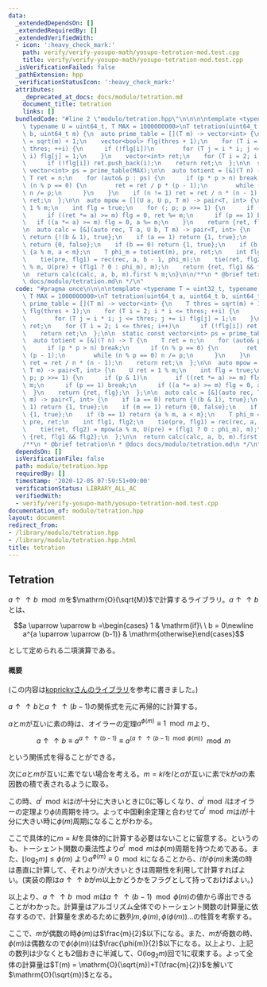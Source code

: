 ```yaml
---
data:
  _extendedDependsOn: []
  _extendedRequiredBy: []
  _extendedVerifiedWith:
  - icon: ':heavy_check_mark:'
    path: verify/verify-yosupo-math/yosupo-tetration-mod.test.cpp
    title: verify/verify-yosupo-math/yosupo-tetration-mod.test.cpp
  _isVerificationFailed: false
  _pathExtension: hpp
  _verificationStatusIcon: ':heavy_check_mark:'
  attributes:
    _deprecated_at_docs: docs/modulo/tetration.md
    document_title: tetration
    links: []
  bundledCode: "#line 2 \"modulo/tetration.hpp\"\n\n\n\ntemplate <typename T = uint32_t,\
    \ typename U = uint64_t, T MAX = 1000000000>\nT tetration(uint64_t a, uint64_t\
    \ b, uint64_t m) {\n  auto prime_table = [](T m) -> vector<int> {\n    T thres\
    \ = sqrt(m) + 1;\n    vector<bool> flg(thres + 1);\n    for (T i = 2; i * i <=\
    \ thres; ++i) {\n      if (!flg[i])\n        for (T j = i * i; j <= thres; j +=\
    \ i) flg[j] = 1;\n    }\n    vector<int> ret;\n    for (T i = 2; i <= thres; i++)\n\
    \      if (!flg[i]) ret.push_back(i);\n    return ret;\n  };\n\n  static const\
    \ vector<int> ps = prime_table(MAX);\n\n  auto totient = [&](T n) -> T {\n   \
    \ T ret = n;\n    for (auto& p : ps) {\n      if (p * p > n) break;\n      if\
    \ (n % p == 0) {\n        ret = ret / p * (p - 1);\n        while (n % p == 0)\
    \ n /= p;\n      }\n    }\n    if (n != 1) ret = ret / n * (n - 1);\n    return\
    \ ret;\n  };\n\n  auto mpow = [](U a, U p, T m) -> pair<T, int> {\n    U ret =\
    \ 1 % m;\n    int flg = true;\n    for (; p; p >>= 1) {\n      if (p & 1)\n  \
    \      if ((ret *= a) >= m) flg = 0, ret %= m;\n      if (p == 1) break;\n   \
    \   if ((a *= a) >= m) flg = 0, a %= m;\n    }\n    return {ret, flg};\n  };\n\
    \n  auto calc = [&](auto rec, T a, U b, T m) -> pair<T, int> {\n    if (a == 0)\
    \ return {!(b & 1), true};\n    if (a == 1) return {1, true};\n    if (m == 1)\
    \ return {0, false};\n    if (b == 0) return {1, true};\n    if (b == 1) return\
    \ {a % m, a < m};\n    T phi_m = totient(m), pre, ret;\n    int flg1, flg2;\n\
    \    tie(pre, flg1) = rec(rec, a, b - 1, phi_m);\n    tie(ret, flg2) = mpow(a\
    \ % m, U(pre) + (flg1 ? 0 : phi_m), m);\n    return {ret, flg1 && flg2};\n  };\n\
    \n  return calc(calc, a, b, m).first % m;\n}\n\n/**\n * @brief tetration\n * @docs\
    \ docs/modulo/tetration.md\n */\n"
  code: "#pragma once\n\n\n\ntemplate <typename T = uint32_t, typename U = uint64_t,\
    \ T MAX = 1000000000>\nT tetration(uint64_t a, uint64_t b, uint64_t m) {\n  auto\
    \ prime_table = [](T m) -> vector<int> {\n    T thres = sqrt(m) + 1;\n    vector<bool>\
    \ flg(thres + 1);\n    for (T i = 2; i * i <= thres; ++i) {\n      if (!flg[i])\n\
    \        for (T j = i * i; j <= thres; j += i) flg[j] = 1;\n    }\n    vector<int>\
    \ ret;\n    for (T i = 2; i <= thres; i++)\n      if (!flg[i]) ret.push_back(i);\n\
    \    return ret;\n  };\n\n  static const vector<int> ps = prime_table(MAX);\n\n\
    \  auto totient = [&](T n) -> T {\n    T ret = n;\n    for (auto& p : ps) {\n\
    \      if (p * p > n) break;\n      if (n % p == 0) {\n        ret = ret / p *\
    \ (p - 1);\n        while (n % p == 0) n /= p;\n      }\n    }\n    if (n != 1)\
    \ ret = ret / n * (n - 1);\n    return ret;\n  };\n\n  auto mpow = [](U a, U p,\
    \ T m) -> pair<T, int> {\n    U ret = 1 % m;\n    int flg = true;\n    for (;\
    \ p; p >>= 1) {\n      if (p & 1)\n        if ((ret *= a) >= m) flg = 0, ret %=\
    \ m;\n      if (p == 1) break;\n      if ((a *= a) >= m) flg = 0, a %= m;\n  \
    \  }\n    return {ret, flg};\n  };\n\n  auto calc = [&](auto rec, T a, U b, T\
    \ m) -> pair<T, int> {\n    if (a == 0) return {!(b & 1), true};\n    if (a ==\
    \ 1) return {1, true};\n    if (m == 1) return {0, false};\n    if (b == 0) return\
    \ {1, true};\n    if (b == 1) return {a % m, a < m};\n    T phi_m = totient(m),\
    \ pre, ret;\n    int flg1, flg2;\n    tie(pre, flg1) = rec(rec, a, b - 1, phi_m);\n\
    \    tie(ret, flg2) = mpow(a % m, U(pre) + (flg1 ? 0 : phi_m), m);\n    return\
    \ {ret, flg1 && flg2};\n  };\n\n  return calc(calc, a, b, m).first % m;\n}\n\n\
    /**\n * @brief tetration\n * @docs docs/modulo/tetration.md\n */\n"
  dependsOn: []
  isVerificationFile: false
  path: modulo/tetration.hpp
  requiredBy: []
  timestamp: '2020-12-05 07:59:51+09:00'
  verificationStatus: LIBRARY_ALL_AC
  verifiedWith:
  - verify/verify-yosupo-math/yosupo-tetration-mod.test.cpp
documentation_of: modulo/tetration.hpp
layout: document
redirect_from:
- /library/modulo/tetration.hpp
- /library/modulo/tetration.hpp.html
title: tetration
---
```

## Tetration

$a \uparrow \uparrow b \mod m$を$\mathrm{O}(\sqrt{M})$で計算するライブラリ。$a \uparrow \uparrow b$とは、

$$a \uparrow \uparrow b =\begin{cases} 1 & \mathrm{if}\ \ b = 0\newline a^{a \uparrow \uparrow (b-1)} & \mathrm{otherwise}\end{cases}$$

として定められる二項演算である。

#### 概要

(この内容は[koprickyさんのライブラリ](https://kopricky.github.io/code/Computation_Advanced/tetration.html)を参考に書きました。)

$a\uparrow \uparrow b$と$a\uparrow \uparrow (b-1)$の関係式を元に再帰的に計算する。

$a$と$m$が互いに素の時は、オイラーの定理$a ^ {\phi(m)}\equiv 1 \mod m$より、

$$a \uparrow \uparrow b \equiv a^{a \uparrow \uparrow (b-1)} \equiv a^{(a \uparrow \uparrow (b-1) \mod \phi(m))} \mod m$$

という関係式を得ることができる。

次に$a$と$m$が互いに素でない場合を考える。$m=kl$を$l$と$a$が互いに素で$k$が$a$の素因数の積で表されるように取る。

この時、$a^i \mod k$は$i$が十分に大きいときに$0$に等しくなり、$a^i \mod l$はオイラーの定理より$\phi(l)$周期を持つ。よって中国剰余定理と合わせて$a^i \mod m$は$i$が十分に大きい時に$\phi(m)$周期になることがわかる。

ここで具体的に$m=kl$を具体的に計算する必要はないことに留意する。というのも、トーシェント関数の乗法性より$a^i \mod m$は$\phi(m)$周期を持つためである。また、$\lfloor\log_2 m\rfloor \leq \phi(m)$ より$a^{\phi(m)} \equiv 0 \mod k$になることから、$i$が$\phi(m)$未満の時は愚直に計算して、それより$i$が大きいときは周期性を利用して計算すればよい。(実装の際は$a\uparrow \uparrow b$が$m$以上かどうかをフラグとして持っておけばよい。)

以上より、$a\uparrow \uparrow b \mod m$は$a\uparrow \uparrow (b-1) \mod \phi(m)$の値から導出できることがわかった。計算量はアルゴリズム全体でのトーシェント関数の計算量に依存するので、計算量を求めるために数列$m,\phi(m),\phi(\phi(m))\ldots$の性質を考察する。

ここで、$m$が偶数の時$\phi(m)$は$\frac{m}{2}$以下になる。また、$m$が奇数の時、$\phi(m)$は偶数なので$\phi(\phi(m))$は$\frac{\phi(m)}{2}$以下になる。以上より、上記の数列は少なくとも$2$個おきに半減して、$\mathrm{O}(\log_2 m)$回で$1$に収束する。よって全体の計算量は$T(m) = \mathrm{O}(\sqrt{m})+T(\frac{m}{2})$を解いて$\mathrm{O}(\sqrt{m})$となる。
